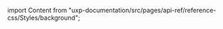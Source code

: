 
import Content from "uxp-documentation/src/pages/api-ref/reference-css/Styles/background";

<Content query="product=photoshop"/>
